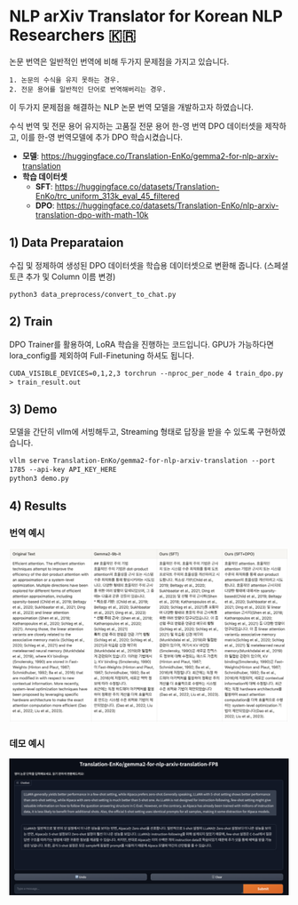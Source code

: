 # NLP arXiv Translator for Korean NLP Researchers 🇰🇷

논문 번역은 일반적인 번역에 비해 두가지 문제점을 가지고 있습니다.
```
1. 논문의 수식을 유지 못하는 경우.
2. 전문 용어를 일반적인 단어로 번역해버리는 경우.
```
이 두가지 문제점을 해결하는 NLP 논문 번역 모델을 개발하고자 하였습니다. 

수식 번역 및 전문 용어 유지하는 고품질 전문 용어 한-영 번역 DPO 데이터셋을 제작하고, 이를 한-영 번역모델에 추가 DPO 학습시켰습니다.

- **모델**: https://huggingface.co/Translation-EnKo/gemma2-for-nlp-arxiv-translation
- **학습 데이터셋**
  -   **SFT**: https://huggingface.co/datasets/Translation-EnKo/trc_uniform_313k_eval_45_filtered
  -   **DPO**: https://huggingface.co/datasets/Translation-EnKo/nlp-arxiv-translation-dpo-with-math-10k


## 1) Data  Preparataion
수집 및 정제하여 생성된 DPO 데이터셋을 학습용 데이터셋으로 변환해 줍니다. (스페셜 토큰 추가 및 Column 이름 변경)
```
python3 data_preprocess/convert_to_chat.py
```

## 2) Train
DPO Trainer를 활용하여, LoRA 학습을 진행하는 코드입니다. GPU가 가능하다면 lora_config를 제외하여 Full-Finetuning 하셔도 됩니다.
```
CUDA_VISIBLE_DEVICES=0,1,2,3 torchrun --nproc_per_node 4 train_dpo.py > train_result.out
```

## 3) Demo
모델을 간단히 vllm에 서빙해두고, Streaming 형태로 답장을 받을 수 있도록 구현하였습니다. 
```
vllm serve Translation-EnKo/gemma2-for-nlp-arxiv-translation --port 1785 --api-key API_KEY_HERE
python3 demo.py
```


## 4) Results

### 번역 예시
![alt text](images/image_translation_sample.png)

### 데모 예시
![alt text](images/image_demo_sample.png)
